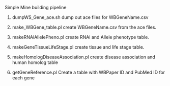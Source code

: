 Simple Mine building pipeline

1. dumpWS_Gene_ace.sh
dump out ace files for WBGeneName.csv

2. make_WBGene_table.pl
create WBGeneName.csv from the ace files.

3. makeRNAiAllelePheno.pl
create RNAi and Allele phenotype table.

4. makeGeneTissueLifeStage.pl
create tissue and life stage table. 

5. makeHomologDiseaseAssociation.pl
create disease association and human homolog table

6. getGeneReference.pl
Create a table with WBPaper ID and PubMed ID for each gene


